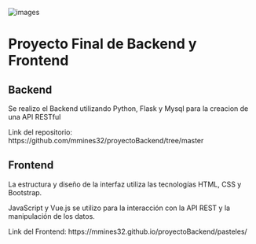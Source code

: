 ![images](https://github.com/mmines32/ProyectoHTMLCodoACodo1/assets/126210109/ecc68133-7a70-4f2b-9d3d-25d25f62685f)

# Proyecto Final de Backend y Frontend
## Backend 
<p>
  Se realizo el Backend utilizando Python, Flask y Mysql para la creacion de una API RESTful
</p>
<p>
  Link del repositorio: https://github.com/mmines32/proyectoBackend/tree/master
</p>

## Frontend
<p>
  La estructura y diseño de la interfaz utiliza las tecnologías HTML, CSS y Bootstrap.
</p>
  <p>JavaScript y Vue.js se utilizo para la interacción con la API REST y la manipulación de 
los datos.
  </p>
   
<p>
  Link del Frontend: https://mmines32.github.io/proyectoBackend/pasteles/
</p>
